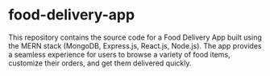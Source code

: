 # food-delivery-app
This repository contains the source code for a Food Delivery App built using the MERN stack (MongoDB, Express.js, React.js, Node.js). The app provides a seamless experience for users to browse a variety of food items, customize their orders, and get them delivered quickly.
